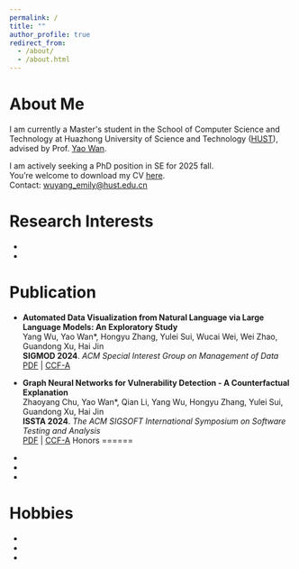 ```yaml
---
permalink: /
title: ""
author_profile: true
redirect_from: 
  - /about/
  - /about.html
---
```

About Me
======
I am currently a Master's student in the School of Computer Science and Technology at Huazhong University of Science and Technology ([HUST](https://www.hust.edu.cn/)), advised by Prof. [Yao Wan](http://wanyao.me/). 

I am actively seeking a PhD position in SE for 2025 fall.    
You’re welcome to download my CV [here]().       
Contact: wuyang_emily@hust.edu.cn

Research Interests
======
- 
- 

Publication
======
- **Automated Data Visualization from Natural Language via Large Language Models: An Exploratory Study**  
  Yang Wu, Yao Wan*, Hongyu Zhang, Yulei Sui, Wucai Wei, Wei Zhao, Guandong Xu, Hai Jin  
  **SIGMOD 2024**. *ACM Special Interest Group on Management of Data*  
  [PDF](#) | [CCF-A](#)
  
- **Graph Neural Networks for Vulnerability Detection - A Counterfactual Explanation**  
  Zhaoyang Chu, Yao Wan*, Qian Li, Yang Wu, Hongyu Zhang, Yulei Sui, Guandong Xu, Hai Jin  
  **ISSTA 2024**. *The ACM SIGSOFT International Symposium on Software Testing and Analysis*  
  [PDF](#) | [CCF-A](#)
Honors
======
- 
- 
- 

Hobbies
======
- 
- 
- 
